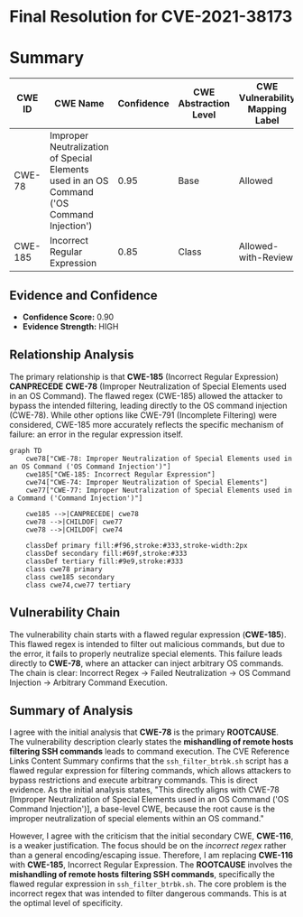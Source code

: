 # Final Resolution for CVE-2021-38173

# Summary
| CWE ID | CWE Name | Confidence | CWE Abstraction Level | CWE Vulnerability Mapping Label | CWE-Vulnerability Mapping Notes |
|---|---|---|---|---|---|
| CWE-78 | Improper Neutralization of Special Elements used in an OS Command ('OS Command Injection') | 0.95 | Base | Allowed | Primary CWE |
| CWE-185 | Incorrect Regular Expression | 0.85 | Class | Allowed-with-Review | Secondary Candidate |

## Evidence and Confidence

*   **Confidence Score:** 0.90
*   **Evidence Strength:** HIGH

## Relationship Analysis
The primary relationship is that **CWE-185** (Incorrect Regular Expression) **CANPRECEDE** **CWE-78** (Improper Neutralization of Special Elements used in an OS Command). The flawed regex (CWE-185) allowed the attacker to bypass the intended filtering, leading directly to the OS command injection (CWE-78). While other options like CWE-791 (Incomplete Filtering) were considered, CWE-185 more accurately reflects the specific mechanism of failure: an error in the regular expression itself.

```mermaid
graph TD
    cwe78["CWE-78: Improper Neutralization of Special Elements used in an OS Command ('OS Command Injection')"]
    cwe185["CWE-185: Incorrect Regular Expression"]
    cwe74["CWE-74: Improper Neutralization of Special Elements"]
    cwe77["CWE-77: Improper Neutralization of Special Elements used in a Command ('Command Injection')"]

    cwe185 -->|CANPRECEDE| cwe78
    cwe78 -->|CHILDOF| cwe77
    cwe78 -->|CHILDOF| cwe74

    classDef primary fill:#f96,stroke:#333,stroke-width:2px
    classDef secondary fill:#69f,stroke:#333
    classDef tertiary fill:#9e9,stroke:#333
    class cwe78 primary
    class cwe185 secondary
    class cwe74,cwe77 tertiary
```

## Vulnerability Chain
The vulnerability chain starts with a flawed regular expression (**CWE-185**). This flawed regex is intended to filter out malicious commands, but due to the error, it fails to properly neutralize special elements. This failure leads directly to **CWE-78**, where an attacker can inject arbitrary OS commands. The chain is clear: Incorrect Regex -> Failed Neutralization -> OS Command Injection -> Arbitrary Command Execution.

## Summary of Analysis
I agree with the initial analysis that **CWE-78** is the primary **ROOTCAUSE**. The vulnerability description clearly states the **mishandling of remote hosts filtering SSH commands** leads to command execution. The CVE Reference Links Content Summary confirms that the `ssh_filter_btrbk.sh` script has a flawed regular expression for filtering commands, which allows attackers to bypass restrictions and execute arbitrary commands. This is direct evidence. As the initial analysis states, "This directly aligns with CWE-78 [Improper Neutralization of Special Elements used in an OS Command ('OS Command Injection')], a base-level CWE, because the root cause is the improper neutralization of special elements within an OS command."

However, I agree with the criticism that the initial secondary CWE, **CWE-116**, is a weaker justification. The focus should be on the *incorrect regex* rather than a general encoding/escaping issue. Therefore, I am replacing **CWE-116** with **CWE-185**, Incorrect Regular Expression. The **ROOTCAUSE** involves the **mishandling of remote hosts filtering SSH commands**, specifically the flawed regular expression in `ssh_filter_btrbk.sh`. The core problem is the incorrect regex that was intended to filter dangerous commands. This is at the optimal level of specificity.